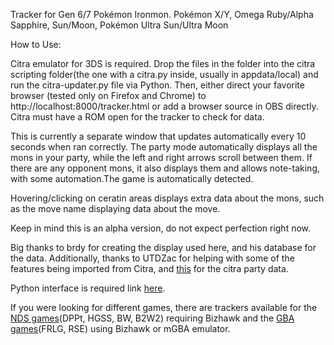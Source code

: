 Tracker for Gen 6/7 Pokémon Ironmon.
    Pokémon X/Y, Omega Ruby/Alpha Sapphire, Sun/Moon, Pokémon Ultra Sun/Ultra Moon

How to Use:

Citra emulator for 3DS is required. Drop the files in the folder into the citra scripting folder(the one with a citra.py inside, usually in appdata/local) and run the citra-updater.py file via Python. Then, either direct your favorite browser (tested only on Firefox and Chrome) to http://localhost:8000/tracker.html or add a browser source in OBS directly. Citra must have a ROM open for the tracker to check for data.

This is currently a separate window that updates automatically every 10 seconds when ran correctly. The party mode automatically displays all the mons in your party, while the left and right arrows scroll between them. If there are any opponent mons, it also displays them and allows note-taking, with some automation.The game is automatically detected.

Hovering/clicking on ceratin areas displays extra data about the mons, such as the move name displaying data about the move.


Keep in mind this is an alpha version, do not expect perfection right now.

Big thanks to brdy for creating the display used here, and his database for the data. Additionally, thanks to UTDZac for helping with some of the features being imported from Citra, and [this](https://github.com/EverOddish/PokeStreamer-Tools) for the citra party data.

Python interface is required link [here](https://www.python.org/downloads/).

If you were looking for different games, there are trackers available for the [NDS games](https://github.com/Brian0255/NDS-Ironmon-Tracker)(DPPt, HGSS, BW, B2W2) requiring Bizhawk and the [GBA games](https://github.com/besteon/Ironmon-Tracker)(FRLG, RSE) using Bizhawk or mGBA emulator.